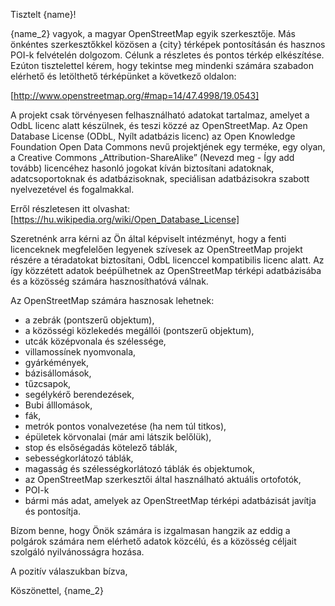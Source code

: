 Tisztelt {name}!

{name_2} vagyok, a magyar OpenStreetMap egyik szerkesztője. Más önkéntes szerkesztőkkel közösen a {city} térképek pontosításán és hasznos POI-k felvételén dolgozom. Célunk a részletes és pontos térkép elkészítése. Ezúton tisztelettel kérem, hogy tekintse meg mindenki számára szabadon elérhető és letölthető térképünket a következő oldalon:

[http://www.openstreetmap.org/#map=14/47.4998/19.0543]

A projekt csak törvényesen felhasználható adatokat tartalmaz, amelyet a OdbL licenc alatt készülnek, és teszi közzé az OpenStreetMap. Az Open Database License (ODbL, Nyílt adatbázis licenc) az Open Knowledge Foundation Open Data Commons nevű projektjének egy terméke, egy olyan, a Creative Commons „Attribution-ShareAlike” (Nevezd meg - Így add tovább) licencéhez hasonló jogokat kíván biztosítani adatoknak, adatcsoportoknak és adatbázisoknak, speciálisan adatbázisokra szabott nyelvezetével és fogalmakkal.

Erről részletesen itt olvashat: [https://hu.wikipedia.org/wiki/Open_Database_License]

Szeretnénk arra kérni az Ön által képviselt intézményt, hogy a fenti licenceknek megfelelően legyenek szívesek az OpenStreetMap projekt részére a téradatokat biztosítani, OdbL licenccel kompatibilis licenc alatt. Az így közzétett adatok beépülhetnek az OpenStreetMap térképi adatbázisába és a közösség számára hasznosíthatóvá válnak.

Az OpenStreetMap számára hasznosak lehetnek:

* a zebrák (pontszerű objektum),
* a közösségi közlekedés megállói (pontszerű objektum),
* utcák középvonala és szélessége,
* villamossínek nyomvonala,
* gyárkémények,
* bázisállomások,
* tűzcsapok,
* segélykérő berendezések,
* Bubi álllomások,
* fák,
* metrók pontos vonalvezetése (ha nem túl titkos),
* épületek körvonalai (már ami látszik belőlük),
* stop és elsőségadás kötelező táblák,
* sebességkorlátozó táblák,
* magasság és szélességkorlátozó táblák és objektumok,
* az OpenStreetMap szerkesztői által használható aktuális ortofotók,
* POI-k
* bármi más adat, amelyek az OpenStreetMap térképi adatbázisát javítja és pontosítja.


Bízom benne, hogy Önök számára is izgalmasan hangzik az eddig a polgárok számára nem elérhető adatok közcélú, és a közösség céljait szolgáló nyilvánosságra hozása.


A pozitív válaszukban bízva,


Köszönettel,
{name_2}

